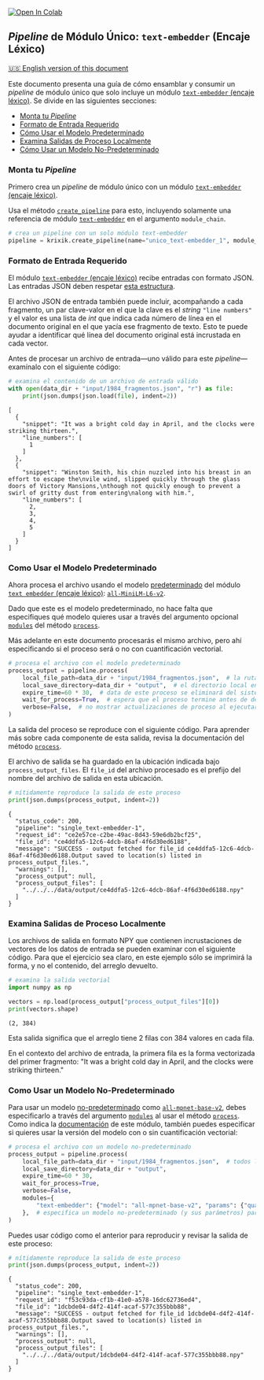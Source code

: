 <a href="https://colab.research.google.com/github/krixik-ai/krixik-docs/blob/main/docs/examples/single_module_pipelines/single_text-embedder.ipynb" target="_parent"><img src="https://colab.research.google.com/assets/colab-badge.svg" alt="Open In Colab"/></a>

## *Pipeline* de Módulo Único: `text-embedder` (Encaje Léxico)
[🇺🇸 English version of this document](https://krixik-docs.readthedocs.io/latest/examples/single_module_pipelines/single_text-embedder/)

Este documento presenta una guía de cómo ensamblar y consumir un *pipeline* de módulo único que solo incluye un módulo [`text-embedder` (encaje léxico)](../../modulos/modulos_ia/modulo_text-embedder_encaje_lexico.md). Se divide en las siguientes secciones:

- [Monta tu *Pipeline*](#monta-tu-pipeline)
- [Formato de Entrada Requerido](#formato-de-entrada-requerido)
- [Cómo Usar el Modelo Predeterminado](#como-usar-el-modelo-predeterminado)
- [Examina Salidas de Proceso Localmente](#examina-salidas-de-proceso-localmente)
- [Cómo Usar un Modelo No-Predeterminado](#como-usar-un-modelo-no-predeterminado)

### Monta tu *Pipeline*

Primero crea un *pipeline* de módulo único con un módulo [`text-embedder` (encaje léxico)](../../modulos/modulos_ia/modulo_text-embedder_encaje_lexico.md).

Usa el método [`create_pipeline`](../../sistema/creacion_de_pipelines/creacion_de_pipelines.md) para esto, incluyendo solamente una referencia de módulo [`text-embedder`](../../modulos/modulos_ia/modulo_text-embedder_encaje_lexico.md) en el argumento `module_chain`.


```python
# crea un pipeline con un solo módulo text-embedder
pipeline = krixik.create_pipeline(name="unico_text-embedder_1", module_chain=["text-embedder"])
```

### Formato de Entrada Requerido

El módulo [`text-embedder` (encaje léxico)](../../modulos/modulos_ia/modulo_text-embedder_encaje_lexico.md) recibe entradas con formato JSON. Las entradas JSON deben respetar [esta estructura](../../sistema/parametros_y_procesar_archivos_a_traves_de_pipelines/formato_JSON_entrada.md).

El archivo JSON de entrada también puede incluir, acompañando a cada fragmento, un par clave-valor en el que la clave es el *string* `"line numbers"` y el valor es una lista de *int* que indica cada número de línea en el documento original en el que yacía ese fragmento de texto. Esto te puede ayudar a identificar qué línea del documento original está incrustada en cada vector.

Antes de procesar un archivo de entrada—uno válido para este *pipeline*—examínalo con el siguiente código:


```python
# examina el contenido de un archivo de entrada válido
with open(data_dir + "input/1984_fragmentos.json", "r") as file:
    print(json.dumps(json.load(file), indent=2))
```

    [
      {
        "snippet": "It was a bright cold day in April, and the clocks were striking thirteen.",
        "line_numbers": [
          1
        ]
      },
      {
        "snippet": "Winston Smith, his chin nuzzled into his breast in an effort to escape the\nvile wind, slipped quickly through the glass doors of Victory Mansions,\nthough not quickly enough to prevent a swirl of gritty dust from entering\nalong with him.",
        "line_numbers": [
          2,
          3,
          4,
          5
        ]
      }
    ]


### Como Usar el Modelo Predeterminado

Ahora procesa el archivo usando el modelo [predeterminado](../../modulos/modulos_ia/modulo_text-embedder_encaje_lexico.md#modelos-disponibles-en-el-modulo-text-embedder) del módulo [`text embedder` (encaje léxico)](../../modulos/modulos_ia/modulo_text-embedder_encaje_lexico.md): [`all-MiniLM-L6-v2`](https://huggingface.co/sentence-transformers/all-MiniLM-L6-v2).

Dado que este es el modelo predeterminado, no hace falta que especifiques qué modelo quieres usar a través del argumento opcional [`modules`](../../sistema/parametros_y_procesar_archivos_a_traves_de_pipelines/metodo_process_procesar.md#seleccion-de-modelo-por-medio-del-argumento-modules) del método [`process`](../../sistema/parametros_y_procesar_archivos_a_traves_de_pipelines/metodo_process_procesar.md).

Más adelante en este documento procesarás el mismo archivo, pero ahí especificando si el proceso será o no con cuantificación vectorial.


```python
# procesa el archivo con el modelo predeterminado
process_output = pipeline.process(
    local_file_path=data_dir + "input/1984_fragmentos.json",  # la ruta de archivo inicial en la que yace el archivo de entrada
    local_save_directory=data_dir + "output",  # el directorio local en el que se guardará el archivo de salida
    expire_time=60 * 30,  # data de este proceso se eliminará del sistema Krixik en 30 minutos
    wait_for_process=True,  # espera que el proceso termine antes de devolver control del IDE al usuario
    verbose=False,  # no mostrar actualizaciones de proceso al ejecutar el código
)
```

La salida del proceso se reproduce con el siguiente código. Para aprender más sobre cada componente de esta salida, revisa la documentación del método [`process`](../../sistema/parametros_y_procesar_archivos_a_traves_de_pipelines/metodo_process_procesar.md).

El archivo de salida se ha guardado en la ubicación indicada bajo `process_output_files`. El `file_id` del archivo procesado es el prefijo del nombre del archivo de salida en esta ubicación.


```python
# nítidamente reproduce la salida de este proceso
print(json.dumps(process_output, indent=2))
```

    {
      "status_code": 200,
      "pipeline": "single_text-embedder-1",
      "request_id": "ce2e57ce-c2be-49ac-8d43-59e6db2bcf25",
      "file_id": "ce4ddfa5-12c6-4dcb-86af-4f6d30ed6188",
      "message": "SUCCESS - output fetched for file_id ce4ddfa5-12c6-4dcb-86af-4f6d30ed6188.Output saved to location(s) listed in process_output_files.",
      "warnings": [],
      "process_output": null,
      "process_output_files": [
        "../../../data/output/ce4ddfa5-12c6-4dcb-86af-4f6d30ed6188.npy"
      ]
    }


### Examina Salidas de Proceso Localmente

Los archivos de salida en formato NPY que contienen incrustaciones de vectores de los datos de entrada se pueden examinar con el siguiente código. Para que el ejercicio sea claro, en este ejemplo sólo se imprimirá la forma, y no el contenido, del arreglo devuelto.


```python
# examina la salida vectorial
import numpy as np

vectors = np.load(process_output["process_output_files"][0])
print(vectors.shape)
```

    (2, 384)


Esta salida significa que el arreglo tiene 2 filas con 384 valores en cada fila.

En el contexto del archivo de entrada, la primera fila es la forma vectorizada del primer fragmento: "It was a bright cold day in April, and the clocks were striking thirteen."

### Como Usar un Modelo No-Predeterminado

Para usar un modelo [no-predeterminado](../../modulos/modulos_ia/modulo_text-embedder_encaje_lexico.md#modelos-disponibles-en-el-modulo-text-embedder) como [`all-mpnet-base-v2`](https://huggingface.co/sentence-transformers/all-mpnet-base-v2), debes especificarlo a través del argumento [`modules`](../../sistema/parametros_y_procesar_archivos_a_traves_de_pipelines/metodo_process_procesar.md#seleccion-de-modelo-por-medio-del-argumento-modules) al usar el método [`process`](../../sistema/parametros_y_procesar_archivos_a_traves_de_pipelines/metodo_process_procesar.md). Como indica la [documentación](../../modulos/modulos_ia/modulo_text-embedder_encaje_lexico.md) de este módulo, también puedes especificar si quieres usar la versión del modelo con o sin cuantificación vectorial:


```python
# procesa el archivo con un modelo no-predeterminado
process_output = pipeline.process(
    local_file_path=data_dir + "input/1984_fragmentos.json",  # todos los argumentos (salvo modules) son iguales que antes
    local_save_directory=data_dir + "output",
    expire_time=60 * 30,
    wait_for_process=True,
    verbose=False,
    modules={
        "text-embedder": {"model": "all-mpnet-base-v2", "params": {"quantize": False}}
    },  # especifica un modelo no-predeterminado (y sus parámetros) para este proceso
)
```

Puedes usar código como el anterior para reproducir y revisar la salida de este proceso:


```python
# nítidamente reproduce la salida de este proceso
print(json.dumps(process_output, indent=2))
```

    {
      "status_code": 200,
      "pipeline": "single_text-embedder-1",
      "request_id": "f53c93da-cf1b-41e0-a578-16dc62736ed4",
      "file_id": "1dcbde04-d4f2-414f-acaf-577c355bbb88",
      "message": "SUCCESS - output fetched for file_id 1dcbde04-d4f2-414f-acaf-577c355bbb88.Output saved to location(s) listed in process_output_files.",
      "warnings": [],
      "process_output": null,
      "process_output_files": [
        "../../../data/output/1dcbde04-d4f2-414f-acaf-577c355bbb88.npy"
      ]
    }

